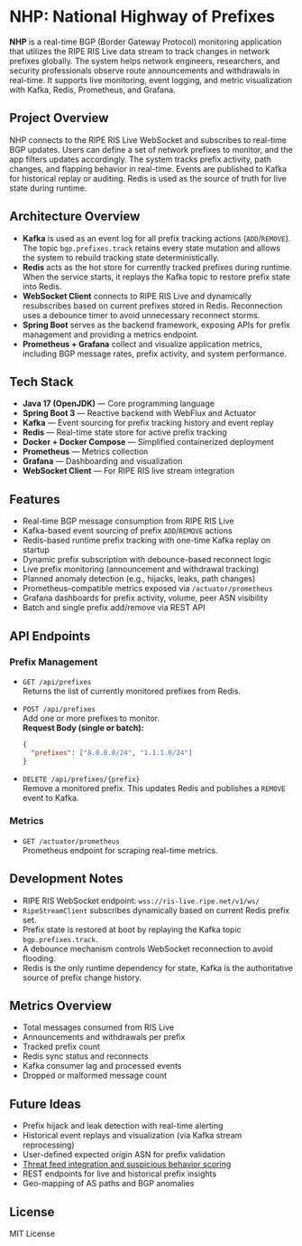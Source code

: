 # NHP: National Highway of Prefixes

**NHP** is a real-time BGP (Border Gateway Protocol) monitoring application that utilizes the RIPE RIS Live data stream to track changes in network prefixes globally. The system helps network engineers, researchers, and security professionals observe route announcements and withdrawals in real-time. It supports live monitoring, event logging, and metric visualization with Kafka, Redis, Prometheus, and Grafana.

## Project Overview

NHP connects to the RIPE RIS Live WebSocket and subscribes to real-time BGP updates. Users can define a set of network prefixes to monitor, and the app filters updates accordingly. The system tracks prefix activity, path changes, and flapping behavior in real-time. Events are published to Kafka for historical replay or auditing. Redis is used as the source of truth for live state during runtime.

## Architecture Overview

- **Kafka** is used as an event log for all prefix tracking actions (`ADD`/`REMOVE`). The topic `bgp.prefixes.track` retains every state mutation and allows the system to rebuild tracking state deterministically.
- **Redis** acts as the hot store for currently tracked prefixes during runtime. When the service starts, it replays the Kafka topic to restore prefix state into Redis.
- **WebSocket Client** connects to RIPE RIS Live and dynamically resubscribes based on current prefixes stored in Redis. Reconnection uses a debounce timer to avoid unnecessary reconnect storms.
- **Spring Boot** serves as the backend framework, exposing APIs for prefix management and providing a metrics endpoint.
- **Prometheus + Grafana** collect and visualize application metrics, including BGP message rates, prefix activity, and system performance.

## Tech Stack

- **Java 17 (OpenJDK)** — Core programming language
- **Spring Boot 3** — Reactive backend with WebFlux and Actuator
- **Kafka** — Event sourcing for prefix tracking history and event replay
- **Redis** — Real-time state store for active prefix tracking
- **Docker + Docker Compose** — Simplified containerized deployment
- **Prometheus** — Metrics collection
- **Grafana** — Dashboarding and visualization
- **WebSocket Client** — For RIPE RIS live stream integration

## Features

- Real-time BGP message consumption from RIPE RIS Live
- Kafka-based event sourcing of prefix `ADD`/`REMOVE` actions
- Redis-based runtime prefix tracking with one-time Kafka replay on startup
- Dynamic prefix subscription with debounce-based reconnect logic
- Live prefix monitoring (announcement and withdrawal tracking)
- Planned anomaly detection (e.g., hijacks, leaks, path changes)
- Prometheus-compatible metrics exposed via `/actuator/prometheus`
- Grafana dashboards for prefix activity, volume, peer ASN visibility
- Batch and single prefix add/remove via REST API

## API Endpoints

### Prefix Management

- `GET /api/prefixes`  
  Returns the list of currently monitored prefixes from Redis.

- `POST /api/prefixes`  
  Add one or more prefixes to monitor.  
  **Request Body (single or batch):**

  ```json
  {
    "prefixes": ["8.8.8.0/24", "1.1.1.0/24"]
  }
  ```

- `DELETE /api/prefixes/{prefix}`  
  Remove a monitored prefix. This updates Redis and publishes a `REMOVE` event to Kafka.

### Metrics

- `GET /actuator/prometheus`  
  Prometheus endpoint for scraping real-time metrics.

## Development Notes

- RIPE RIS WebSocket endpoint: `wss://ris-live.ripe.net/v1/ws/`
- `RipeStreamClient` subscribes dynamically based on current Redis prefix set.
- Prefix state is restored at boot by replaying the Kafka topic `bgp.prefixes.track`.
- A debounce mechanism controls WebSocket reconnection to avoid flooding.
- Redis is the only runtime dependency for state, Kafka is the authoritative source of prefix change history.

## Metrics Overview

- Total messages consumed from RIS Live
- Announcements and withdrawals per prefix
- Tracked prefix count
- Redis sync status and reconnects
- Kafka consumer lag and processed events
- Dropped or malformed message count

## Future Ideas

- Prefix hijack and leak detection with real-time alerting
- Historical event replays and visualization (via Kafka stream reprocessing)
- User-defined expected origin ASN for prefix validation
- [Threat feed integration and suspicious behavior scoring](./THREAT_INTELLIGENCE.md)
- REST endpoints for live and historical prefix insights
- Geo-mapping of AS paths and BGP anomalies

## License

MIT License
